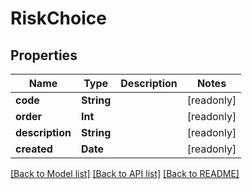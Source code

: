 # RiskChoice

## Properties
Name | Type | Description | Notes
------------ | ------------- | ------------- | -------------
**code** | **String** |  | [readonly] 
**order** | **Int** |  | [readonly] 
**description** | **String** |  | [readonly] 
**created** | **Date** |  | [readonly] 

[[Back to Model list]](../README.md#documentation-for-models) [[Back to API list]](../README.md#documentation-for-api-endpoints) [[Back to README]](../README.md)


